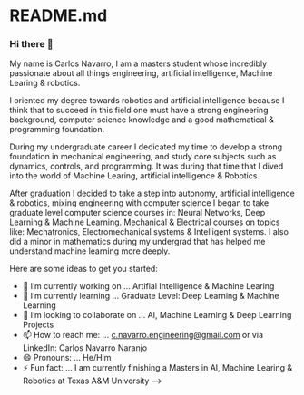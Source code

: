 # README.md
### Hi there 👋

My name is Carlos Navarro, I am a masters student whose incredibly passionate about all things engineering, artificial intelligence, Machine Learing & robotics. 

I oriented my degree towards robotics and artificial intelligence because I think that to succeed in this field one must have a strong engineering background, computer science knowledge and a good mathematical & programming foundation. 

During my undergraduate career I dedicated my time to develop a strong foundation in  mechanical engineering, and study core subjects such as dynamics, controls, and programming. It was during that time that I dived into the world of Machine Learing, artificial intelligence & Robotics. 

After graduation I decided to take a step  into autonomy, artificial intelligence & robotics, mixing engineering with computer science 
I began to take graduate level computer science courses in: Neural Networks, Deep Learning & Machine Learning.
Mechanical & Electrical courses on topics like: Mechatronics, Electromechanical systems & Intelligent systems. 
I also did a minor in mathematics during my undergrad that has helped me understand machine learning more deeply.

Here are some ideas to get you started:

- 🔭 I’m currently working on ... Artifial Intelligence & Machine Learing
- 🌱 I’m currently learning ... Graduate Level: Deep Learning & Machine Learning
- 👯 I’m looking to collaborate on ... AI, Machine Learning & Deep Learning Projects
- 📫 How to reach me: ... c.navarro.engineering@gmail.com or via LinkedIn: Carlos Navarro Naranjo
- 😄 Pronouns: ... He/Him
- ⚡ Fun fact: ... I am currently finishing a Masters in AI, Machine Learing & Robotics at Texas A&M University 
-->
